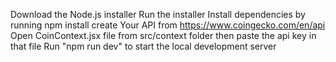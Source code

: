 Download the Node.js installer
Run the installer
Install dependencies by running npm install
create Your API from https://www.coingecko.com/en/api
Open CoinContext.jsx file from src/context folder then paste the api key in that file
Run "npm run dev" to start the local development server
